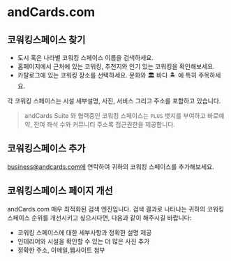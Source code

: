 # andCards.com

## 코워킹스페이스 찾기

* 도시 혹은 나라별 코워킹 스페이스 이름을 검색하세요. 
* 홈페이지에서 근처에 있는 코워킹, 추천지와 인기 있는 코워킹을 확인해보세요.
* 카탈로그에 있는 코워킹 장소를 선택하세요. 문화와 🏛 바다 🏝 에 특히 주목하세요.

각 코워킹 스페이스는 시설 세부설명, 사진, 서비스 그리고 주소를 포함하고 있습니다.

> andCards Suite 와 협력중인 코워킹 스페이스는 `PLUS` 뱃지를 부여하고 바로예약, 잔여 좌석 수와 커뮤니티 주소록 접근권한을 제공합니다.

## 코워킹스페이스 추가

business@andcards.com에 연락하여 귀하의 코워킹 스페이스를 추가해보세요.

## 코워킹스페이스 페이지 개선

andCards.com 매우 최적화된 검색 엔진입니다. 검색 결과로 나타나는 귀하의 코워킹 스페이스 순위를 개선시키고 싶으시다면, 다음과 같이 해주시길 바랍니다:

* 코워킹 스페이스에 대한 세부사항과 정확한 설명 제공
* 인테리어와 시설을 확인할 수 있는 더 많은 사진 추가
* 정확한 주소, 이메일,웹사이트 첨부

